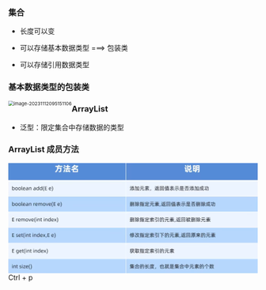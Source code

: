 ### 集合

- 长度可以变

- 可以存储基本数据类型 ===> 包装类
- 可以存储引用数据类型

### 基本数据类型的包装类

<img src="\note\image\Arrayvariable.png" alt="image-20231112095151106" style="zoom:67%; float:left;" />



### ArrayList

- 泛型：限定集合中存储数据的类型





### ArrayList 成员方法

<img src="\Java\note\image\ArrayList.png" alt="image-20231112094633532" style="zoom:67%; float:left;" />





Ctrl + p 